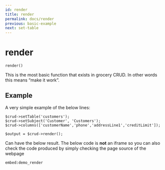 ```yaml
---
id: render
title: render
permalink: docs/render
previous: basic-example
next: set-table
---
```


# render

<pre><code class="language-php">render()</code></pre>

This is the most basic function that exists in grocery CRUD. In other words this means “make it work”.

## Example

A very simple example of the below lines:
<pre><code class="language-php">$crud->setTable('customers');
$crud->setSubject('Customer', 'Customers');
$crud->columns(['customerName','phone','addressLine1','creditLimit']);

$output = $crud->render();
</code></pre>

Can have the below result. The below code is <strong>not</strong> an iframe so you can also check the code produced by simply checking the page source of the webpage

`embed:demo_render`
